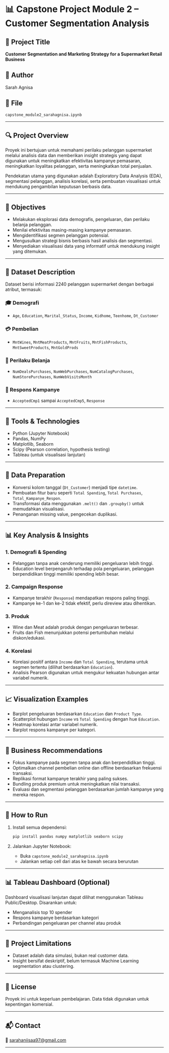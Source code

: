 
# 📊 Capstone Project Module 2 – Customer Segmentation Analysis

## 📝 Project Title
**Customer Segmentation and Marketing Strategy for a Supermarket Retail Business**

## 👤 Author
Sarah Agnisa

## 📁 File
`capstone_module2_sarahagnisa.ipynb`

---

## 🔍 Project Overview

Proyek ini bertujuan untuk memahami perilaku pelanggan supermarket melalui analisis data dan memberikan insight strategis yang dapat digunakan untuk meningkatkan efektivitas kampanye pemasaran, meningkatkan loyalitas pelanggan, serta meningkatkan total penjualan.

Pendekatan utama yang digunakan adalah Exploratory Data Analysis (EDA), segmentasi pelanggan, analisis korelasi, serta pembuatan visualisasi untuk mendukung pengambilan keputusan berbasis data.

---

## 🎯 Objectives

- Melakukan eksplorasi data demografis, pengeluaran, dan perilaku belanja pelanggan.
- Menilai efektivitas masing-masing kampanye pemasaran.
- Mengidentifikasi segmen pelanggan potensial.
- Mengusulkan strategi bisnis berbasis hasil analisis dan segmentasi.
- Menyediakan visualisasi data yang informatif untuk mendukung insight yang ditemukan.

---

## 🧾 Dataset Description

Dataset berisi informasi 2240 pelanggan supermarket dengan berbagai atribut, termasuk:

### 🎓 Demografi
- `Age`, `Education`, `Marital_Status`, `Income`, `Kidhome`, `Teenhome`, `Dt_Customer`

### 💳 Pembelian
- `MntWines`, `MntMeatProducts`, `MntFruits`, `MntFishProducts`, `MntSweetProducts`, `MntGoldProds`

### 🛒 Perilaku Belanja
- `NumDealsPurchases`, `NumWebPurchases`, `NumCatalogPurchases`, `NumStorePurchases`, `NumWebVisitsMonth`

### 📢 Respons Kampanye
- `AcceptedCmp1` sampai `AcceptedCmp5`, `Response`

---

## 🧪 Tools & Technologies

- Python (Jupyter Notebook)
- Pandas, NumPy
- Matplotlib, Seaborn
- Scipy (Pearson correlation, hypothesis testing)
- Tableau (untuk visualisasi lanjutan)

---

## 🧹 Data Preparation

- Konversi kolom tanggal (`Dt_Customer`) menjadi tipe `datetime`.
- Pembuatan fitur baru seperti `Total Spending`, `Total Purchases`, `Total_Kampanye_Respon`.
- Transformasi data menggunakan `.melt()` dan `.groupby()` untuk memudahkan visualisasi.
- Penanganan missing value, pengecekan duplikasi.

---

## 📊 Key Analysis & Insights

### 1. Demografi & Spending
- Pelanggan tanpa anak cenderung memiliki pengeluaran lebih tinggi.
- Education level berpengaruh terhadap pola pengeluaran, pelanggan berpendidikan tinggi memiliki spending lebih besar.

### 2. Campaign Response
- Kampanye terakhir (`Response`) mendapatkan respons paling tinggi.
- Kampanye ke-1 dan ke-2 tidak efektif, perlu direview atau dihentikan.

### 3. Produk
- Wine dan Meat adalah produk dengan pengeluaran terbesar.
- Fruits dan Fish menunjukkan potensi pertumbuhan melalui diskon/edukasi.

### 4. Korelasi
- Korelasi positif antara `Income` dan `Total Spending`, terutama untuk segmen tertentu (dilihat berdasarkan `Education`).
- Analisis Pearson digunakan untuk mengukur kekuatan hubungan antar variabel numerik.

---

## 📈 Visualization Examples

- Barplot pengeluaran berdasarkan `Education` dan `Product Type`.
- Scatterplot hubungan `Income` vs `Total Spending` dengan hue `Education`.
- Heatmap korelasi antar variabel numerik.
- Barplot respons kampanye per kategori.

---

## 🧠 Business Recommendations

- Fokus kampanye pada segmen tanpa anak dan berpendidikan tinggi.
- Optimalkan channel pembelian online dan offline berdasarkan frekuensi transaksi.
- Replikasi format kampanye terakhir yang paling sukses.
- Bundling produk premium untuk meningkatkan nilai transaksi.
- Evaluasi dan segmentasi pelanggan berdasarkan jumlah kampanye yang mereka respon.

---

## 🚀 How to Run

1. Install semua dependensi:
   ```bash
   pip install pandas numpy matplotlib seaborn scipy
   ```

2. Jalankan Jupyter Notebook:
   - Buka `capstone_module2_sarahagnisa.ipynb`
   - Jalankan setiap cell dari atas ke bawah secara berurutan

---

## 📊 Tableau Dashboard (Optional)

Dashboard visualisasi lanjutan dapat dilihat menggunakan Tableau Public/Desktop. Disarankan untuk:
- Menganalisis top 10 spender
- Respons kampanye berdasarkan kategori
- Perbandingan pengeluaran per channel atau produk

---

## 📌 Project Limitations

- Dataset adalah data simulasi, bukan real customer data.
- Insight bersifat deskriptif, belum termasuk Machine Learning segmentation atau clustering.

---

## 📝 License

Proyek ini untuk keperluan pembelajaran. Data tidak digunakan untuk kepentingan komersial.

---

## 📬 Contact

📧 sarahaniisaa97@gmail.com

---
